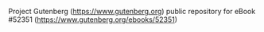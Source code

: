 Project Gutenberg (https://www.gutenberg.org) public repository for
eBook #52351 (https://www.gutenberg.org/ebooks/52351)
